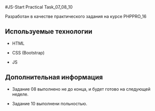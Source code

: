 #JS-Start Practical Task_07_08_10

Разработан в качестве практического задания на курсе PHPPRO_16

## Используемые технологии

* HTML

* CSS (Bootstrap)

* JS

## Дополнительная информация

* Задание 08 выполнено не до конца, и будет готово на следующей неделе.

* Задание 10 выполнени польностью.

